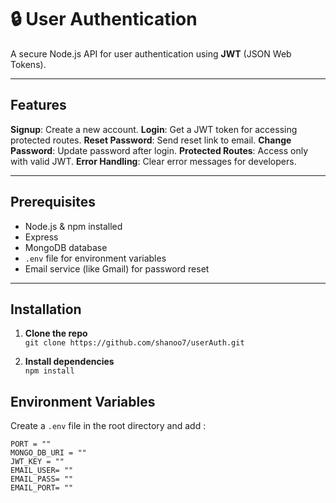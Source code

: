 # 🔒 User Authentication

A secure Node.js API for user authentication using **JWT** (JSON Web Tokens).

---

## Features

**Signup**: Create a new account.
**Login**: Get a JWT token for accessing protected routes.
**Reset Password**: Send reset link to email.
**Change Password**: Update password after login.
**Protected Routes**: Access only with valid JWT.
**Error Handling**: Clear error messages for developers.

---

## Prerequisites
- Node.js & npm installed
- Express
- MongoDB database
- `.env` file for environment variables
- Email service (like Gmail) for password reset

---

## Installation
1. **Clone the repo**  
   `git clone https://github.com/shanoo7/userAuth.git`

2. **Install dependencies**  
   `npm install`

## Environment Variables  
Create a `.env` file in the root directory and add :  

```env
PORT = ""
MONGO_DB_URI = ""
JWT_KEY = ""
EMAIL_USER= ""
EMAIL_PASS= ""
EMAIL_PORT= ""

